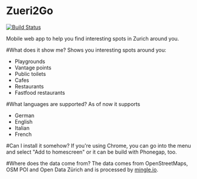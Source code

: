 Zueri2Go
========
[![Build Status](https://drone.io/github.com/AVGP/Zueri2Go/status.png)](https://drone.io/github.com/AVGP/Zueri2Go/latest)

Mobile web app to help you find interesting spots in Zurich around you.

#What does it show me?
Shows you interesting spots around you:
* Playgrounds
* Vantage points
* Public toilets
* Cafes
* Restaurants
* Fastfood restaurants

#What languages are supported?
As of now it supports
* German
* English
* Italian
* French

#Can I install it somehow?
If you're using Chrome, you can go into the menu and select "Add to homescreen" or it can be build with Phonegap, too.

#Where does the data come from?
The data comes from OpenStreetMaps, OSM POI and Open Data Zürich and is processed by [mingle.io](http://mingle.io).